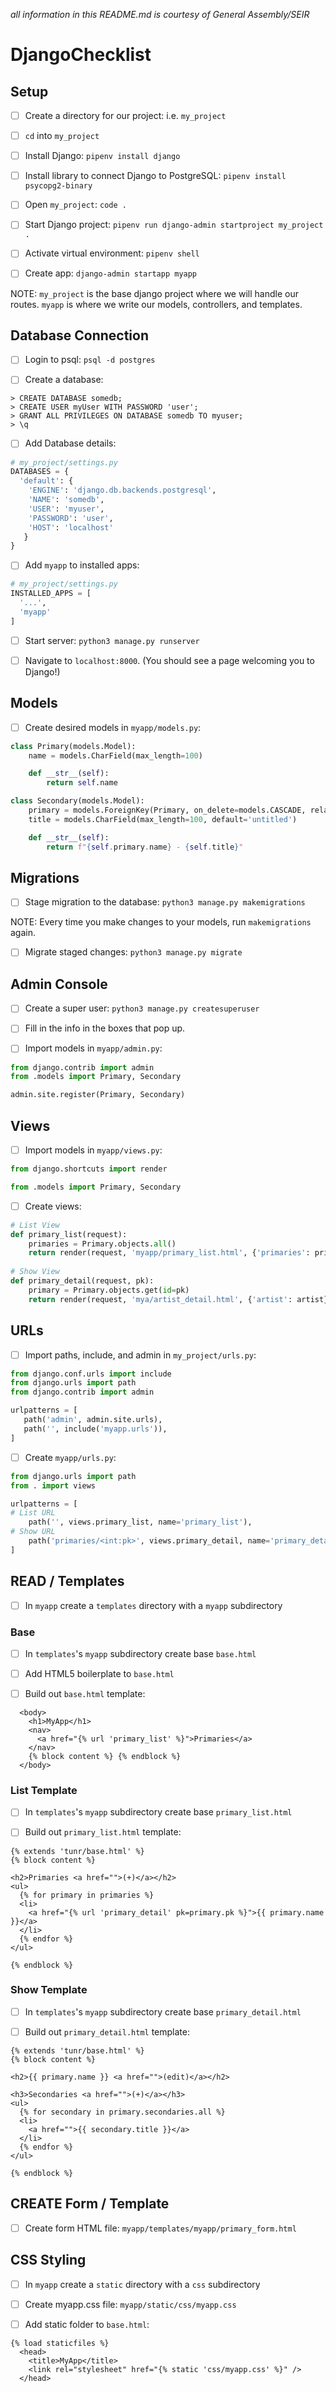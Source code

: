 *all information in this README.md is courtesy of General Assembly/SEIR*

# DjangoChecklist

## Setup 

- [ ] Create a directory for our project: i.e. ```my_project```

- [ ] ```cd``` into ```my_project```

- [ ] Install Django: ```pipenv install django```

- [ ] Install library to connect Django to PostgreSQL: ```pipenv install psycopg2-binary```

- [ ] Open ```my_project```: ```code .```

- [ ] Start Django project: ```pipenv run django-admin startproject my_project .```

- [ ] Activate virtual environment: ```pipenv shell```

- [ ] Create app: ```django-admin startapp myapp``` 

NOTE: ```my_project``` is the base django project where we will handle our routes.  ```myapp``` is where we write our models, controllers, and templates.

## Database Connection

- [ ] Login to psql: ```psql -d postgres```

- [ ] Create a database:
```
> CREATE DATABASE somedb;
> CREATE USER myUser WITH PASSWORD 'user';
> GRANT ALL PRIVILEGES ON DATABASE somedb TO myuser;
> \q
```

- [ ] Add Database details:
```python
# my_project/settings.py
DATABASES = {
  'default': {
    'ENGINE': 'django.db.backends.postgresql',
    'NAME': 'somedb',
    'USER': 'myuser',
    'PASSWORD': 'user',
    'HOST': 'localhost'
   }
}
```

- [ ] Add ```myapp``` to installed apps:
```python
# my_project/settings.py
INSTALLED_APPS = [
  '...',
  'myapp'
]
```

- [ ] Start server: ```python3 manage.py runserver```

- [ ] Navigate to ```localhost:8000```. (You should see a page welcoming you to Django!)

## Models

- [ ] Create desired models in ```myapp/models.py```:

```python
class Primary(models.Model):
    name = models.CharField(max_length=100)

    def __str__(self):
        return self.name

class Secondary(models.Model):
    primary = models.ForeignKey(Primary, on_delete=models.CASCADE, related_name='secondaries')
    title = models.CharField(max_length=100, default='untitled')

    def __str__(self):
        return f"{self.primary.name} - {self.title}"
```

## Migrations

- [ ] Stage migration to the database: ```python3 manage.py makemigrations```

NOTE: Every time you make changes to your models, run ```makemigrations``` again.

- [ ] Migrate staged changes: ```python3 manage.py migrate```

## Admin Console

- [ ] Create a super user: ```python3 manage.py createsuperuser```

- [ ] Fill in the info in the boxes that pop up.

- [ ] Import models in ```myapp/admin.py```:

```python
from django.contrib import admin
from .models import Primary, Secondary

admin.site.register(Primary, Secondary)
```
## Views

- [ ] Import models in ```myapp/views.py```:
```python
from django.shortcuts import render

from .models import Primary, Secondary
```
- [ ] Create views:
```python
# List View
def primary_list(request):
    primaries = Primary.objects.all()
    return render(request, 'myapp/primary_list.html', {'primaries': primaries})
    
# Show View
def primary_detail(request, pk):
    primary = Primary.objects.get(id=pk)
    return render(request, 'mya/artist_detail.html', {'artist': artist})
 ```
 ## URLs
 
 - [ ] Import paths, include, and admin in ```my_project/urls.py```:
 ```python
from django.conf.urls import include
from django.urls import path
from django.contrib import admin

urlpatterns = [
    path('admin', admin.site.urls),
    path('', include('myapp.urls')),
]
```

- [ ] Create ```myapp/urls.py```:
```python
from django.urls import path
from . import views

urlpatterns = [
# List URL
    path('', views.primary_list, name='primary_list'),
# Show URL
    path('primaries/<int:pk>', views.primary_detail, name='primary_detail'),
]
```

## READ / Templates

- [ ] In ```myapp``` create a ```templates``` directory with a ```myapp``` subdirectory

### Base

- [ ] In ```templates```'s ```myapp``` subdirectory create base ```base.html```

- [ ] Add HTML5 boilerplate to ```base.html```

- [ ] Build out ```base.html``` template:
```
  <body>
    <h1>MyApp</h1>
    <nav>
      <a href="{% url 'primary_list' %}">Primaries</a>
    </nav>
    {% block content %} {% endblock %}
  </body>
```

### List Template

- [ ] In ```templates```'s ```myapp``` subdirectory create base ```primary_list.html```

- [ ] Build out ```primary_list.html``` template:
```
{% extends 'tunr/base.html' %}
{% block content %}

<h2>Primaries <a href="">(+)</a></h2>
<ul>
  {% for primary in primaries %}
  <li>
    <a href="{% url 'primary_detail' pk=primary.pk %}">{{ primary.name }}</a>
  </li>
  {% endfor %}
</ul>

{% endblock %}
```
### Show Template

- [ ] In ```templates```'s ```myapp``` subdirectory create base ```primary_detail.html```

- [ ] Build out ```primary_detail.html``` template:
```
{% extends 'tunr/base.html' %}
{% block content %}

<h2>{{ primary.name }} <a href="">(edit)</a></h2>

<h3>Secondaries <a href="">(+)</a></h3>
<ul>
  {% for secondary in primary.secondaries.all %}
  <li>
    <a href="">{{ secondary.title }}</a>
  </li>
  {% endfor %}
</ul>

{% endblock %}
```
## CREATE Form / Template

- [ ] Create form HTML file: ```myapp/templates/myapp/primary_form.html```


## CSS Styling

- [ ] In ```myapp``` create a ```static``` directory with a ```css``` subdirectory

- [ ] Create myapp.css file: ```myapp/static/css/myapp.css```

- [ ] Add static folder to ```base.html```:
```
{% load staticfiles %}
  <head>
    <title>MyApp</title>
    <link rel="stylesheet" href="{% static 'css/myapp.css' %}" />
  </head>
```
